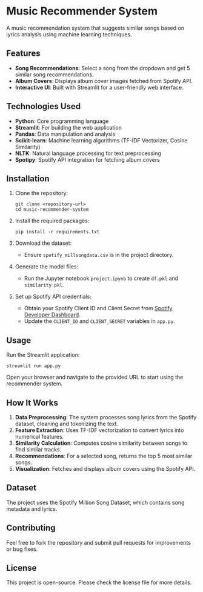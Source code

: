 # Music Recommender System

A music recommendation system that suggests similar songs based on lyrics analysis using machine learning techniques.

## Features

- **Song Recommendations**: Select a song from the dropdown and get 5 similar song recommendations.
- **Album Covers**: Displays album cover images fetched from Spotify API.
- **Interactive UI**: Built with Streamlit for a user-friendly web interface.

## Technologies Used

- **Python**: Core programming language
- **Streamlit**: For building the web application
- **Pandas**: Data manipulation and analysis
- **Scikit-learn**: Machine learning algorithms (TF-IDF Vectorizer, Cosine Similarity)
- **NLTK**: Natural language processing for text preprocessing
- **Spotipy**: Spotify API integration for fetching album covers

## Installation

1. Clone the repository:

   ```
   git clone <repository-url>
   cd music-recommender-system
   ```

2. Install the required packages:

   ```
   pip install -r requirements.txt
   ```

3. Download the dataset:

   - Ensure `spotify_millsongdata.csv` is in the project directory.

4. Generate the model files:

   - Run the Jupyter notebook `project.ipynb` to create `df.pkl` and `similarity.pkl`.

5. Set up Spotify API credentials:
   - Obtain your Spotify Client ID and Client Secret from [Spotify Developer Dashboard](https://developer.spotify.com/dashboard).
   - Update the `CLIENT_ID` and `CLIENT_SECRET` variables in `app.py`.

## Usage

Run the Streamlit application:

```
streamlit run app.py
```

Open your browser and navigate to the provided URL to start using the recommender system.

## How It Works

1. **Data Preprocessing**: The system processes song lyrics from the Spotify dataset, cleaning and tokenizing the text.
2. **Feature Extraction**: Uses TF-IDF vectorization to convert lyrics into numerical features.
3. **Similarity Calculation**: Computes cosine similarity between songs to find similar tracks.
4. **Recommendations**: For a selected song, returns the top 5 most similar songs.
5. **Visualization**: Fetches and displays album covers using the Spotify API.

## Dataset

The project uses the Spotify Million Song Dataset, which contains song metadata and lyrics.

## Contributing

Feel free to fork the repository and submit pull requests for improvements or bug fixes.

## License

This project is open-source. Please check the license file for more details.
